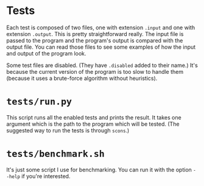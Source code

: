 # Tests

Each test is composed of two files, one with extension `.input` and one with extension `.output`.
This is pretty straightforward really. The input file is passed to the program and the program's output is compared with the output file.
You can read those files to see some examples of how the input and output of the program look.

Some test files are disabled. (They have `.disabled` added to their name.)
It's because the current version of the program is too slow to handle them (because it uses a brute-force algorithm without heuristics).


# `tests/run.py`

This script runs all the enabled tests and prints the result.
It takes one argument which is the path to the program which will be tested.
(The suggested way to run the tests is through `scons`.)


# `tests/benchmark.sh`

It's just some script I use for benchmarking.
You can run it with the option `--help` if you're interested.
